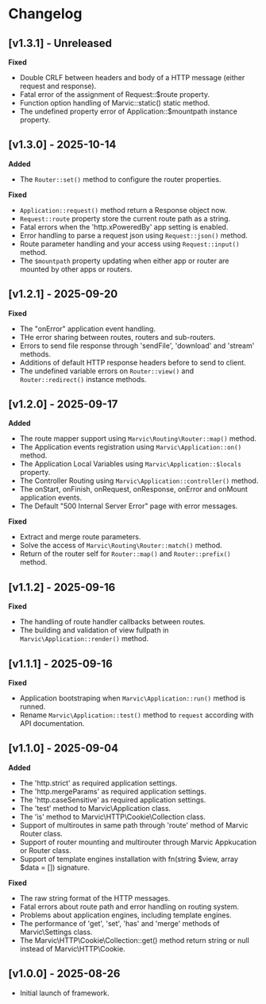 # Changelog

## [v1.3.1] - Unreleased

**Fixed**

- Double CRLF between headers and body of a HTTP message (either request and response).
- Fatal error of the assignment of Request::$route property.
- Function option handling of Marvic::static() static method.
- The undefined property error of Application::$mountpath instance property.

## [v1.3.0] - 2025-10-14

**Added**

- The `Router::set()` method to configure the router properties.

**Fixed**

- `Application::request()` method return a Response object now.
- `Request::route` property store the current route path as a string.
- Fatal errors when the 'http.xPoweredBy' app setting is enabled.
- Error handling to parse a request json using `Request::json()` method.
- Route parameter handling and your access using `Request::input()` method.
- The `$mountpath` property updating when either app or router are mounted by other apps or routers.

## [v1.2.1] - 2025-09-20

**Fixed**

- The "onError" application event handling.
- THe error sharing between routes, routers and sub-routers.
- Errors to send file response through 'sendFile', 'download' and 'stream' methods.
- Additions of default HTTP response headers before to send to client.
- The undefined variable errors on `Router::view()` and `Router::redirect()` instance methods.

## [v1.2.0] - 2025-09-17

**Added**

- The route mapper support using `Marvic\Routing\Router::map()` method.
- The Application events registration using `Marvic\Application::on()` method.
- The Application Local Variables using `Marvic\Application::$locals` property.
- The Controller Routing using `Marvic\Application::controller()` method.
- The onStart, onFinish, onRequest, onResponse, onError and onMount application events.
- The Default "500 Internal Server Error" page with error messages.

**Fixed**

- Extract and merge route parameters.
- Solve the access of `Marvic\Routing\Router::match()` method.
- Return of the router self for `Router::map()` and `Router::prefix()` method.

## [v1.1.2] - 2025-09-16

**Fixed**

- The handling of route handler callbacks between routes.
- The building and validation of view fullpath in `Marvic\Application::render()` method.

## [v1.1.1] - 2025-09-16

**Fixed**

- Application bootstraping when `Marvic\Application::run()` method is runned.
- Rename `Marvic\Application::test()` method to `request` according with API documentation.

## [v1.1.0] - 2025-09-04

**Added**

- The 'http.strict' as required application settings.
- The 'http.mergeParams' as required application settings.
- The 'http.caseSensitive' as required application settings.
- The 'test' method to Marvic\Application class.
- The 'is' method to Marvic\HTTP\Cookie\Collection class.
- Support of multiroutes in same path through 'route' method of Marvic Router class.
- Support of router mounting and multirouter through Marvic Appkucation or Router class.
- Support of template engines installation with fn(string $view, array $data = []) signature.

**Fixed**

- The raw string format of the HTTP messages.
- Fatal errors about route path and error handling on routing system.
- Problems about application engines, including template engines.
- The performance of 'get', 'set', 'has' and 'merge' methods of Marvic\Settings class.
- The Marvic\HTTP\Cookie\Collection::get() method return string or null instead of Marvic\HTTP\Cookie.

## [v1.0.0] - 2025-08-26
- Initial launch of framework.
